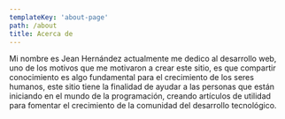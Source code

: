 ```yaml
---
templateKey: 'about-page'
path: /about
title: Acerca de
---
```

Mi nombre es Jean Hernández actualmente me dedico al desarrollo web, uno de los motivos que me motivaron a crear este sitio, es que compartir conocimiento es algo fundamental para el crecimiento de los seres humanos, este sitio tiene la finalidad de ayudar a las personas que están iniciando en el mundo de la programación, creando artículos de utilidad para fomentar el crecimiento de la comunidad del desarrollo tecnológico.


